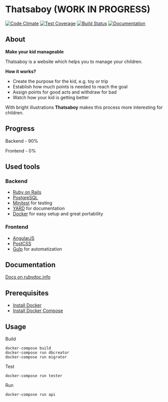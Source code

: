 # Thatsaboy (WORK IN PROGRESS)

[![Code Climate](https://codeclimate.com/github/korolvs/thatsaboy/badges/gpa.svg)](https://codeclimate.com/github/korolvs/thatsaboy) 
[![Test Coverage](https://codeclimate.com/github/korolvs/thatsaboy/badges/coverage.svg)](https://codeclimate.com/github/korolvs/thatsaboy/coverage) 
[![Build Status](https://travis-ci.org/korolvs/thatsaboy.svg)](https://travis-ci.org/korolvs/thatsaboy)
[![Documentation](http://img.shields.io/badge/docs-rdoc.info-blue.svg)](http://www.rubydoc.info/github/korolvs/thatsaboy/frames)

## About
**Make your kid manageable**

Thatsaboy is a website which helps you to manage your children.

**How it works?** 

 - Create the purpose for the kid, e.g. toy or trip
 - Establish how much points is needed to reach the goal
 - Assign points for good acts and withdraw for bad
 - Watch how your kid is getting better

With bright illustrations **Thatsaboy** makes this process more interesting for children.

## Progress

Backend - 90%

Frontend - 0%

## Used tools

### Backend
 - [Ruby on Rails](http://rubyonrails.org/)
 - [PostgreSQL](http://www.postgresql.org/)
 - [Minitest](https://github.com/seattlerb/minitest) for testing
 - [YARD](http://yardoc.org/) for documentation
 - [Docker](https://www.docker.com/) for easy setup and great portability

### Frontend 
 - [AngularJS](https://angularjs.org/)
 - [PostCSS](https://github.com/postcss/postcss)
 - [Gulp](http://gulpjs.com/) for automatization

## Documentation
[Docs on rubydoc.info](http://www.rubydoc.info/github/korolvs/thatsaboy/frames)
 
## Prerequisites
 - [Install Docker](http://docs.docker.com/linux/started/)
 - [Install Docker Compose](http://docs.docker.com/compose/install/)
 
## Usage
Build 

```
docker-compose build
docker-compose run dbcreator
docker-compose run migrator
``` 

Test

```
docker-compose run tester
```

Run

```
docker-compose run api
```
